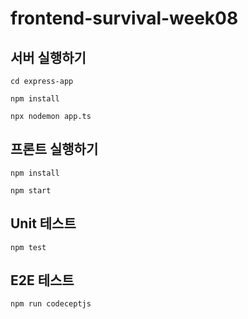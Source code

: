 # frontend-survival-week08

## 서버 실행하기

```shell
cd express-app

npm install

npx nodemon app.ts
```

## 프론트 실행하기

```shell
npm install

npm start
```

## Unit 테스트 

```shell
npm test
```

## E2E 테스트

```shell
npm run codeceptjs
```
